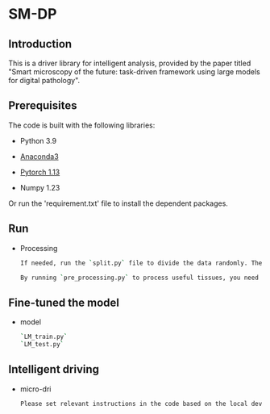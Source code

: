 # SM-DP

## Introduction

This is a driver library for intelligent analysis, provided by the paper titled "Smart microscopy of the future: task-driven framework using large models for digital pathology".


## Prerequisites

The code is built with the following libraries:

- Python 3.9

- [Anaconda3](https://www.anaconda.com/)

- [Pytorch 1.13](https://pytorch.org/)

- Numpy 1.23

Or run the 'requirement.txt' file to install the dependent packages.


## Run

- Processing
  ```bash
  If needed, run the `split.py` file to divide the data randomly. The proportions can be adjusted as required.
  
  By running `pre_processing.py` to process useful tissues, you need to configure files before proceeding.
  ```
  
## Fine-tuned the model

- model
  ```bash
  `LM_train.py`
  `LM_test.py`
  ```

## Intelligent driving
- micro-dri
  ```bash
  Please set relevant instructions in the code based on the local device. Run `main.py` to perform the main analysis.
  ```
